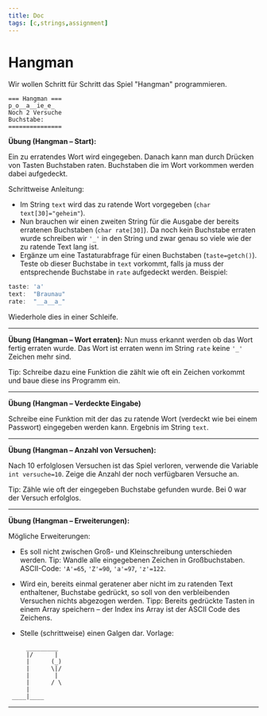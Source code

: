 ```yaml
---
title: Doc
tags: [c,strings,assignment]
---
```


# Hangman

Wir wollen Schritt für Schritt das Spiel "Hangman" programmieren.


```
=== Hangman ===
p_o__a__ie_e_
Noch 2 Versuche
Buchstabe: 
===============
```


**Übung (Hangman – Start):**

Ein zu erratendes Wort wird eingegeben. 
Danach kann man durch Drücken von Tasten Buchstaben raten. 
Buchstaben die im Wort vorkommen werden dabei aufgedeckt.

Schrittweise Anleitung:

- Im String `text` wird das zu ratende Wort vorgegeben (`char text[30]="geheim"`).
- Nun brauchen wir einen zweiten String für die Ausgabe der bereits erratenen Buchstaben
(`char rate[30]`).
Da noch kein Buchstabe erraten wurde schreiben wir `'_'` in den String und zwar genau so viele wie der zu ratende Text lang ist.
- Ergänze um eine Tastaturabfrage für einen Buchstaben (`taste=getch()`).
Teste ob dieser Buchstabe in `text` vorkommt, falls ja muss der entsprechende Buchstabe in `rate` aufgedeckt werden.
Beispiel:
```c
taste: 'a'
text:  "Braunau"
rate:  "__a__a_"
```

Wiederhole dies in einer Schleife.

---

**Übung (Hangman – Wort erraten):**
Nun muss erkannt werden ob das Wort fertig erraten wurde.
Das Wort ist erraten wenn im String `rate` keine `'_'` Zeichen mehr sind. 

Tip: Schreibe dazu eine Funktion die zählt wie oft ein Zeichen vorkommt und baue diese ins Programm ein.

---

**Übung (Hangman – Verdeckte Eingabe)**

Schreibe eine Funktion mit der das zu ratende Wort (verdeckt wie bei einem Passwort) eingegeben werden kann. Ergebnis im String `text`.

---

**Übung (Hangman – Anzahl von Versuchen):**

Nach 10 erfolglosen Versuchen ist das Spiel verloren, verwende die Variable `int versuche=10`. 
Zeige die Anzahl der noch verfügbaren Versuche an.

Tip: Zähle wie oft der eingegeben Buchstabe gefunden wurde. Bei 0 war der Versuch erfolglos.

---

**Übung (Hangman – Erweiterungen):**

Mögliche Erweiterungen:

- Es soll nicht zwischen Groß- und Kleinschreibung unterschieden werden.
Tip: Wandle alle eingegebenen Zeichen in Großbuchstaben.
ASCII-Code: `'A'=65`, `'Z'=90`, `'a'=97`, `'z'=122`. 
- Wird ein, bereits einmal geratener aber nicht im zu ratenden Text enthaltener, Buchstabe gedrückt, so soll von den verbleibenden Versuchen nichts abgezogen werden.
Tipp: Bereits gedrückte Tasten in einem Array speichern – der Index ins Array ist der ASCII Code des Zeichens. 

- Stelle (schrittweise) einen Galgen dar.
Vorlage:
```
     _________
     |/      |
     |      (_)
     |      \|/
     |       |
     |      / \
     |
 ____|____
```

---




